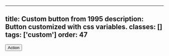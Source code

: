 <!--
 *              Copyright (c) 2025 Visa, Inc.
 *
 * Licensed under the Apache License, Version 2.0 (the "License");
 * you may not use this file except in compliance with the License.
 * You may obtain a copy of the License at
 *
 *         http://www.apache.org/licenses/LICENSE-2.0
 *
 * Unless required by applicable law or agreed to in writing, software
 * distributed under the License is distributed on an "AS IS" BASIS,
 * WITHOUT WARRANTIES OR CONDITIONS OF ANY KIND, either express or implied.
 * See the License for the specific language governing permissions and
 * limitations under the License.
 *
 -->
---
title: Custom button from 1995
description: Button customized with css variables. 
classes: []
tags: ['custom']
order: 47
---

<style>
  .my-button-1995 { --theme-focus-outline-offset: calc(-1 * var(--size-scalable-4)); --typography-button-medium-font-family: courier; --v-button-default-border-radius: var(--size-rounded-none); --v-button-default-background: #bbb; --v-button-default-foreground: #111; --v-button-default-block-size: var(--size-scalable-28); --v-button-default-padding-block: var(--size-scalable-6); --v-button-default-padding-inline: var(--size-scalable-8); } .my-button-1995:hover { --v-button-default-background: #ccc; --v-button-default-foreground: #000; } .my-button-1995:focus { --v-button-default-background: #ccc; --v-button-default-foreground: #000; } .my-button-1995:active { --v-button-default-background: #999; --v-button-default-foreground: #eee; }
</style>
<button class="v-button my-button-1995" type="button">
  Action
</button>

